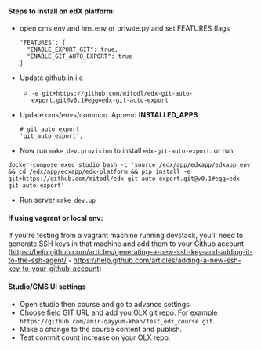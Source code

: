 #### Steps to install on edX platform:

- open cms.env and lms.env or private.py and set FEATURES flags
  
  ```
  "FEATURES": {
    "ENABLE_EXPORT_GIT": true,
    "ENABLE_GIT_AUTO_EXPORT": true
  }
  ```
- Update github.in i.e
  - `-e git+https://github.com/mitodl/edx-git-auto-export.git@v0.1#egg=edx-git-auto-export`
- Update cms/envs/common. Append **INSTALLED_APPS**
    ```    
    # git auto export
    'git_auto_export',
    ```
- Now run `make dev.provision` to install `edx-git-auto-export`. or run

```docker-compose exec studio bash -c 'source /edx/app/edxapp/edxapp_env && cd /edx/app/edxapp/edx-platform && pip install -e git+https://github.com/mitodl/edx-git-auto-export.git@v0.1#egg=edx-git-auto-export'```
- Run server `make dev.up`

#### If using vagrant or local env:
 If you're testing from a vagrant machine running devstack, you'll need to generate SSH keys in that
machine and add them to your Github account 
(https://help.github.com/articles/generating-a-new-ssh-key-and-adding-it-to-the-ssh-agent/ - 
https://help.github.com/articles/adding-a-new-ssh-key-to-your-github-account)

#### Studio/CMS UI settings
- Open studio then course and go to advance settings.
- Choose field GIT URL and add you OLX git repo. For example `https://github.com/amir-qayyum-khan/test_edx_course.git`.
- Make a change to the course content and publish.
- Test commit count increase on your OLX repo.
